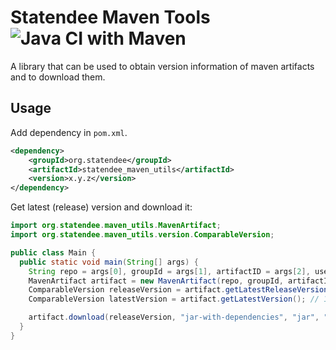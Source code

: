# Statendee Maven Tools ![Java CI with Maven](https://github.com/statendee/statendee_maven_tools/workflows/Java%20CI%20with%20Maven/badge.svg)

A library that can be used to obtain version information of maven artifacts and to download them.

## Usage

Add dependency in `pom.xml`.

```xml
<dependency>
    <groupId>org.statendee</groupId>
    <artifactId>statendee_maven_utils</artifactId>
    <version>x.y.z</version>
</dependency>
```

Get latest (release) version and download it:

```java
import org.statendee.maven_utils.MavenArtifact;
import org.statendee.maven_utils.version.ComparableVersion;

public class Main {
  public static void main(String[] args) {
    String repo = args[0], groupId = args[1], artifactID = args[2], username = args[3], token = args[4];
    MavenArtifact artifact = new MavenArtifact(repo, groupId, artifactID, username, token);
    ComparableVersion releaseVersion = artifact.getLatestReleaseVersion(); // 1.2.3
    ComparableVersion latestVersion = artifact.getLatestVersion(); // 1.2.3-SNAPSHOT-20211208.2142384

    artifact.download(releaseVersion, "jar-with-dependencies", "jar", "path/to/target-file.jar"); // Downloads version 1.2.3.
  }
}
```
